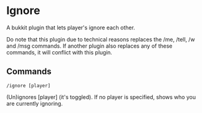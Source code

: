 Ignore
=====

A bukkit plugin that lets player's ignore each other.

Do note that this plugin due to technical reasons replaces the /me, /tell, /w and /msg commands. If another plugin also replaces any of these commands, it will conflict with this plugin.

Commands
-----
```
/ignore [player]
```
(Un)ignores [player] (it's toggled).
If no player is specified, shows who you are currently ignoring.
